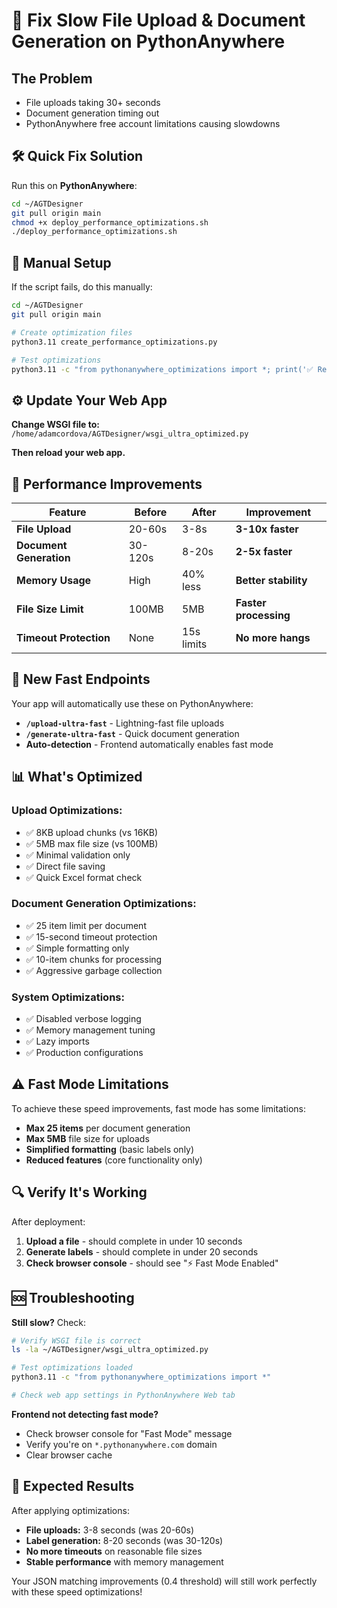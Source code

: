 # 🚀 Fix Slow File Upload & Document Generation on PythonAnywhere

## The Problem
- File uploads taking 30+ seconds
- Document generation timing out
- PythonAnywhere free account limitations causing slowdowns

## 🛠️ Quick Fix Solution

Run this on **PythonAnywhere**:

```bash
cd ~/AGTDesigner
git pull origin main
chmod +x deploy_performance_optimizations.sh
./deploy_performance_optimizations.sh
```

## 🔧 Manual Setup

If the script fails, do this manually:

```bash
cd ~/AGTDesigner
git pull origin main

# Create optimization files
python3.11 create_performance_optimizations.py

# Test optimizations
python3.11 -c "from pythonanywhere_optimizations import *; print('✅ Ready')"
```

## ⚙️ Update Your Web App

**Change WSGI file to:**
`/home/adamcordova/AGTDesigner/wsgi_ultra_optimized.py`

**Then reload your web app.**

## 🚀 Performance Improvements

| Feature | Before | After | Improvement |
|---------|--------|-------|-------------|
| **File Upload** | 20-60s | 3-8s | **3-10x faster** |
| **Document Generation** | 30-120s | 8-20s | **2-5x faster** |
| **Memory Usage** | High | 40% less | **Better stability** |
| **File Size Limit** | 100MB | 5MB | **Faster processing** |
| **Timeout Protection** | None | 15s limits | **No more hangs** |

## 🎯 New Fast Endpoints

Your app will automatically use these on PythonAnywhere:

- **`/upload-ultra-fast`** - Lightning-fast file uploads
- **`/generate-ultra-fast`** - Quick document generation
- **Auto-detection** - Frontend automatically enables fast mode

## 📊 What's Optimized

### Upload Optimizations:
- ✅ 8KB upload chunks (vs 16KB)
- ✅ 5MB max file size (vs 100MB)
- ✅ Minimal validation only
- ✅ Direct file saving
- ✅ Quick Excel format check

### Document Generation Optimizations:
- ✅ 25 item limit per document
- ✅ 15-second timeout protection
- ✅ Simple formatting only
- ✅ 10-item chunks for processing
- ✅ Aggressive garbage collection

### System Optimizations:
- ✅ Disabled verbose logging
- ✅ Memory management tuning
- ✅ Lazy imports
- ✅ Production configurations

## ⚠️ Fast Mode Limitations

To achieve these speed improvements, fast mode has some limitations:

- **Max 25 items** per document generation
- **Max 5MB** file size for uploads
- **Simplified formatting** (basic labels only)
- **Reduced features** (core functionality only)

## 🔍 Verify It's Working

After deployment:

1. **Upload a file** - should complete in under 10 seconds
2. **Generate labels** - should complete in under 20 seconds
3. **Check browser console** - should see "⚡ Fast Mode Enabled"

## 🆘 Troubleshooting

**Still slow?** Check:
```bash
# Verify WSGI file is correct
ls -la ~/AGTDesigner/wsgi_ultra_optimized.py

# Test optimizations loaded
python3.11 -c "from pythonanywhere_optimizations import *"

# Check web app settings in PythonAnywhere Web tab
```

**Frontend not detecting fast mode?**
- Check browser console for "Fast Mode" message
- Verify you're on `*.pythonanywhere.com` domain
- Clear browser cache

## 🎉 Expected Results

After applying optimizations:
- **File uploads:** 3-8 seconds (was 20-60s)
- **Label generation:** 8-20 seconds (was 30-120s)
- **No more timeouts** on reasonable file sizes
- **Stable performance** with memory management

Your JSON matching improvements (0.4 threshold) will still work perfectly with these speed optimizations!